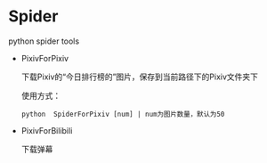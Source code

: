 # Spider
 python spider tools

- PixivForPixiv
 
  下载Pixiv的“今日排行榜的”图片，保存到当前路径下的Pixiv文件夹下

  使用方式：

    `
    python  SpiderForPixiv [num] | num为图片数量，默认为50
    ` 

- PixivForBilibili
  
  下载弹幕